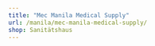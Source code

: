```yaml
---
title: "Mec Manila Medical Supply"
url: /manila/mec-manila-medical-supply/
shop: Sanitätshaus
---
```

